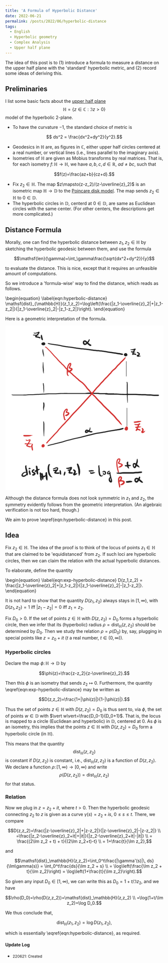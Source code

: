 ```yaml
---
title: 'A Formula of Hyperbolic Distance'
date: 2022-06-21
permalink: /posts/2022/06/hyperbolic-distance
tags:
  - English
  - Hyperbolic geometry
  - Complex Analysis
  - Upper half plane
---
```


The idea of this post is to (1) introduce a formula to measure a distance on the upper half plane with the 'standard' hyperbolic metric, and (2) record some ideas of deriving this.

## Preliminaries

I list some basic facts about the [upper half plane](https://en.wikipedia.org/wiki/Poincar%C3%A9_half-plane_model) $$\mathbb{H}=\{z\in\mathbb{C} : \Im z>0\}$$ model of the hyperbolic 2-plane.

 * To have the curvature $-1$, the standard choice of metric is

$$ ds^2 = \frac{dx^2+dy^2}{y^2}.$$

 * Geodesics in $\mathbb{H}$ are, as figures in $\mathbb{C}$, either upper half circles centered at a real number, or vertical lines (i.e., lines parallel to the imaginary axis).
 * Isometries of $\mathbb{H}$ are given as Mobius transforms by real matrices. That is, for each isometry $f\colon\mathbb{H}\to\mathbb{H}$, we have $a,b,c,d\in\mathbb{R}$, $ad\neq bc$, such that

 $$f(z)=\frac{az+b}{cz+d}.$$

 * Fix $z_2\in\mathbb{H}$. The map $z\mapsto(z-z_2)/(z-\overline{z}_2)$ is an isometric map $\mathbb{H}\to\mathbb{D}$ to the [Poincare disk model](https://en.wikipedia.org/wiki/Poincar%C3%A9_disk_model). The map sends $z_2\in\mathbb{H}$ to $0\in\mathbb{D}$.
 * The hyperbolic circles in $\mathbb{D}$, centerd at $0\in\mathbb{D}$, are same as Euclidean circles with the same center. (For other centers, the descriptions get more complicated.)

## Distance Formula

Morally, one can find the hyperbolic distance between $z_1,z_2\in\mathbb{H}$ by sketching the hyperbolic geodesic between them, and use the formula

$$\mathsf{len}(\gamma)=\int_\gamma\frac{\sqrt{dx^2+dy^2}}{y}$$

to evaluate the distance. This is nice, except that it requires an unfeasible amount of computations.

So we introduce a 'formula-wise' way to find the distance, which reads as follows.

\begin{equation}
\label{eqn:hyperbolic-distance}
\mathsf{dist}_{\mathbb{H}}(z_1,z_2)=\log\left(\frac{|z_1-\overline{z}_2|+|z_1-z_2|}{|z_1-\overline{z}_2|-|z_1-z_2|}\right).
\end{equation}

Here is a geometric interpretation of the formula.

![geometric-interpretation](/images/220621-fig1.png)

Although the distance formula does not look symmetric in $z_1$ and $z_2$, the symmetry evidently follows from the geometric interpretation. (An algebraic verification is not too hard, though.)

We aim to prove \eqref{eqn:hyperbolic-distance} in this post.

## Idea

Fix $z_2\in\mathbb{H}$. The idea of the proof is to think of the locus of points $z_1\in\mathbb{H}$ that are claimed to be 'equidistanced' from $z_2$. If such loci are hyperbolic circles, then we can claim the relation with the actual hyperbolic distances.

To elaborate, define the quantity

\begin{equation}
\label{eqn:exp-hyperbolic-distance}
D(z_1,z_2) = \frac{|z_1-\overline{z}_2|+|z_1-z_2|}{|z_1-\overline{z}_2|-|z_1-z_2|}.
\end{equation}

It is not hard to show that the quantity $D(z_1,z_2)$ always stays in $[1,\infty)$, with $D(z_1,z_2)=1$ iff $\vert z_1-z_2\vert =0$ iff $z_1=z_2$.

Fix $D_0>0$. If the set of points $z\in\mathbb{H}$ with $D(z,z_2)=D_0$ forms a hyperbolic circle, then we infer that its (hyperbolic) radius $\rho=\mathsf{dist}_\mathbb{H}(z,z_2)$ should be determined by $D_0$. Then we study the relation $\rho=\rho(D_0)$ by, say, plugging in special points like $z=z_0+it$ ($t$ a real number, $t\in(0,\infty)$).

### Hyperbolic circles

Declare the map $\phi\colon\mathbb{H}\to\mathbb{D}$ by

$$\phi(z)=\frac{z-z_2}{z-\overline{z}_2}.$$

Then this $\phi$ is an isometry that sends $z_2\mapsto 0$. Furthermore, the quantity \eqref{eqn:exp-hyperbolic-distance} may be written as

$$D(z,z_2)=\frac{1+|\phi(z)|}{1-|\phi(z)|}.$$

Thus the set of points $z\in\mathbb{H}$ with $D(z,z_2)=D_0$ is thus sent to, via $\phi$, the set of points $w\in\mathbb{D}$ with $\vert w\vert=\frac{D_0-1}{D_0+1}$. That is, the locus is mapped to a circle (Euclidean and hyperbolic) in $\mathbb{D}$, centered at $0$. As $\phi$ is an isometry, this implies that the points $z\in\mathbb{H}$ with $D(z,z_2)=D_0$ form a hyperbolic circle (in $\mathbb{H}$).

This means that the quantity $$\mathsf{dist}_\mathbb{H}(z,z_2)$$ is constant if $D(z,z_2)$ is constant, i.e., $\mathsf{dist}_\mathbb{H}(z,z_2)$ is a function of $D(z,z_2)$. We declare a function $\rho\colon[1,\infty)\to[0,\infty)$ and write $$\rho(D(z,z_2))=\mathsf{dist}_\mathbb{H}(z,z_2)$$ for that status.

### Relation

Now we plug in $z=z_2+it$, where $t>0$. Then the hyperbolic geodesic connecting $z_2$ to $z$ is given as a curve $\gamma(s)=z_2+is$, $0\leq s\leq t$. There, we compare

$$D(z,z_2)=\frac{|z-\overline{z}_2|+|z-z_2|}{|z-\overline{z}_2|-|z-z_2|} \\ =\frac{|z_2-\overline{z}_2+it|+|it|}{|z_2-\overline{z}_2+it|-|it|} \\ = \frac{(2\Im z_2 + t) + t}{(2\Im z_2+t)-t} \\ = 1+\frac{t}{\Im z_2},$$

and

$$\mathsf{dist}_\mathbb{H}(z,z_2)=\int_0^t\frac{|\gamma'(s)|\, ds}{\Im\gamma(s)} = \int_0^t\frac{ds}{\Im z_2 + s} \\ = \log\left(\frac{\Im z_2 + t}{\Im z_2}\right) = \log\left(1+\frac{t}{\Im z_2}\right).$$

So given any input $D_0\in[1,\infty)$, we can write this as $D_0=1+t/\Im z_2$, and we have

$$\rho(D_0)=\rho(D(z,z_2))=\mathsf{dist}_\mathbb{H}(z,z_2) \\ =\log(1+t/\Im z_2)=\log D_0.$$

We thus conclude that,

$$\mathsf{dist}_\mathbb{H}(z_1,z_2) = \log D(z_1,z_2),$$

which is essentially \eqref{eqn:hyperbolic-distance}, as required.

#### Update Log
 * <span style="font-size:12px">220621: Created</span>
